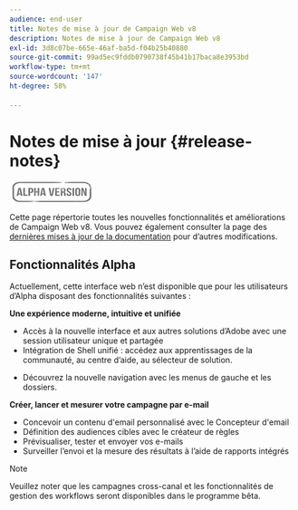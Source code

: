 ```yaml
---
audience: end-user
title: Notes de mise à jour de Campaign Web v8
description: Notes de mise à jour de Campaign Web v8
exl-id: 3d8c07be-665e-46af-ba5d-f04b25b40880
source-git-commit: 99ad5ec9fddb0790738f45b41b17baca8e3953bd
workflow-type: tm+mt
source-wordcount: '147'
ht-degree: 58%

---
```


# Notes de mise à jour {#release-notes}

![](../assets/do-not-localize/badge.png)

Cette page répertorie toutes les nouvelles fonctionnalités et améliorations de Campaign Web v8. Vous pouvez également consulter la page des [dernières mises à jour de la documentation](documentation-updates.md) pour d’autres modifications.



## Fonctionnalités Alpha

Actuellement, cette interface web n’est disponible que pour les utilisateurs d’Alpha disposant des fonctionnalités suivantes :

**Une expérience moderne, intuitive et unifiée**

* Accès à la nouvelle interface et aux autres solutions d’Adobe avec une session utilisateur unique et partagée
* Intégration de Shell unifié : accédez aux apprentissages de la communauté, au centre d’aide, au sélecteur de solution.
<!--
No search and pulse notifications in Alpha
-->
* Découvrez la nouvelle navigation avec les menus de gauche et les dossiers.

**Créer, lancer et mesurer votre campagne par e-mail**

* Concevoir un contenu d&#39;email personnalisé avec le Concepteur d&#39;email
* Définition des audiences cibles avec le créateur de règles
* Prévisualiser, tester et envoyer vos e-mails
* Surveiller l’envoi et la mesure des résultats à l’aide de rapports intégrés

<!--
add info somewhere to remind users that
* they still have access to their console (+ link to v8 console doc)
* they keep their existing data (example: will be able to use their existing delivery templates to create deliveries)
-->

>[!NOTE]
>
>Veuillez noter que les campagnes cross-canal et les fonctionnalités de gestion des workflows seront disponibles dans le programme bêta.
